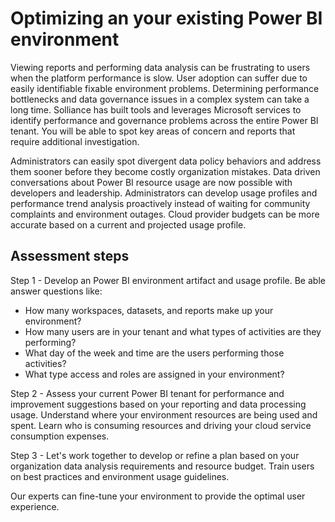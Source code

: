# Optimizing an your existing Power BI environment

Viewing reports and performing data analysis can be frustrating to users when the platform performance is slow. User adoption can suffer due to easily identifiable fixable environment problems. Determining performance bottlenecks and data governance issues in a complex system can take a long time. Solliance has built tools and leverages Microsoft services to identify performance and governance problems across the entire Power BI tenant. You will be able to spot key areas of concern and reports that require additional investigation.

Administrators can easily spot divergent data policy behaviors and address them sooner before they become costly organization mistakes. Data driven conversations about Power BI resource usage are now possible with developers and leadership. Administrators can develop usage profiles and performance trend analysis proactively instead of waiting for community complaints and environment outages. Cloud provider budgets can be more accurate based on a current and projected usage profile.

## Assessment steps

Step 1 - Develop an Power BI environment artifact and usage profile. Be able answer questions like:

- How many workspaces, datasets, and reports make up your environment?
- How many users are in your tenant and what types of activities are they performing?
- What day of the week and time are the users performing those activities?
- What type access and roles are assigned in your environment?

Step 2 - Assess your current Power BI tenant for performance and improvement suggestions based on your reporting and data processing usage. Understand where your environment resources are being used and spent. Learn who is consuming resources and driving your cloud service consumption expenses.

Step 3 - Let's work together to develop or refine a plan based on your organization data analysis requirements and resource budget. Train users on best practices and environment usage guidelines.

Our experts can fine-tune your environment to provide the optimal user experience.
